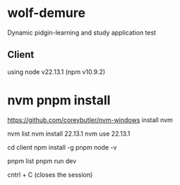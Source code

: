 # wolf-demure

Dynamic pidgin-learning and study application
test

## Client

using node v22.13.1 (npm v10.9.2)

# nvm pnpm install

https://github.com/coreybutler/nvm-windows
install nvm

nvm list
nvm install 22.13.1
nvm use 22.13.1


cd client
npm install -g pnpm
node -v

pnpm list
pnpm run dev

cntrl + C  (closes the session)